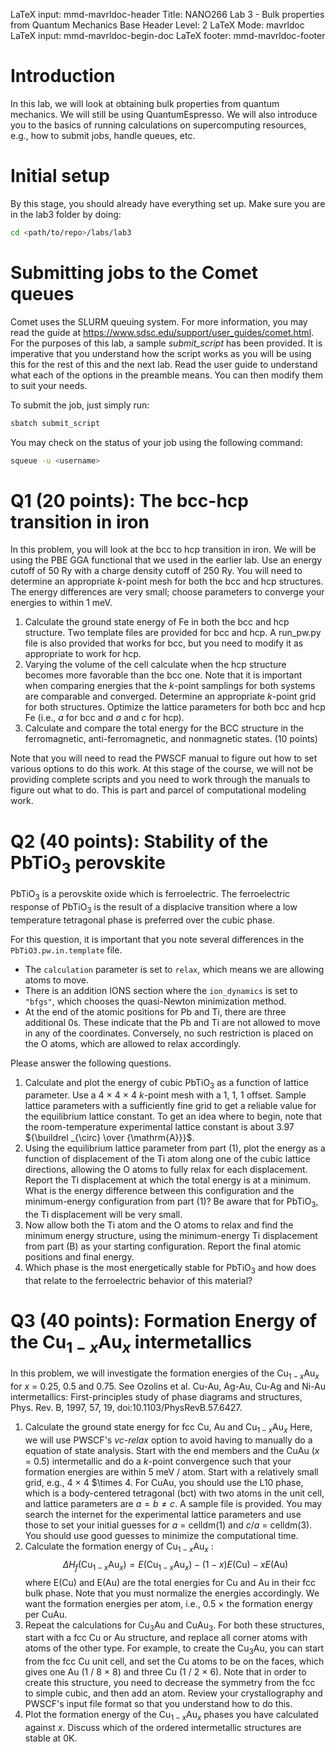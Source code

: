 LaTeX input:        mmd-mavrldoc-header
Title:              NANO266 Lab 3 - Bulk properties from Quantum Mechanics
Base Header Level:  2
LaTeX Mode:         mavrldoc
LaTeX input:        mmd-mavrldoc-begin-doc
LaTeX footer:       mmd-mavrldoc-footer


# Introduction

In this lab, we will look at obtaining bulk properties from quantum mechanics.
We will still be using QuantumEspresso. We will also introduce you to the
basics of running calculations on supercomputing resources, e.g., how to submit
jobs, handle queues, etc.

# Initial setup

By this stage, you should already have everything set up. Make sure you are in
the lab3 folder by doing:

```bash
cd <path/to/repo>/labs/lab3
```

# Submitting jobs to the Comet queues

Comet uses the SLURM queuing system. For more information, you may read the
guide at https://www.sdsc.edu/support/user_guides/comet.html. For the purposes
of this lab, a sample *submit_script* has been provided. It is imperative that
you understand how the script works as you will be using this for the rest of
this and the next lab. Read the user guide to understand what each of the
options in the preamble means. You can then modify them to suit your needs.

To submit the job, just simply run:

```bash
sbatch submit_script
```

You may check on the status of your job using the following command:

```bash
squeue -u <username>
```

# Q1 (20 points): The bcc-hcp transition in iron

In this problem, you will look at the bcc to hcp transition in iron. We will be
using the PBE GGA functional that we used in the earlier lab. Use an energy
cutoff of 50 Ry with a charge density cutoff of 250 Ry. You will need to
determine an appropriate $k$-point mesh for both the bcc and hcp structures.
The energy differences are very small; choose parameters to converge your
energies to within 1 meV.

1. Calculate the ground state energy of Fe in both the bcc and hcp structure.
   Two template files are provided for bcc and hcp. A run_pw.py file is also
   provided that works for bcc, but you need to modify it as appropriate to
   work for hcp.
2. Varying the volume of the cell calculate when the hcp structure becomes more
   favorable than the bcc one. Note that it is important when comparing
   energies that the $k$-point samplings for both systems are comparable and
   converged. Determine an appropriate $k$-point grid for both structures.
   Optimize the lattice parameters for both bcc and hcp Fe (i.e., $a$ for bcc and $a$ and $c$ for hcp).
3. Calculate and compare the total energy for the BCC structure in the
   ferromagnetic, anti-ferromagnetic, and nonmagnetic states. (10 points)

Note that you will need to read the PWSCF manual to figure out how to set
various options to do this work. At this stage of the course, we will not
be providing complete scripts and you need to work through the manuals to
figure out what to do. This is part and parcel of computational modeling work.

# Q2 (40 points): Stability of the $\mbox{PbTiO}_3$ perovskite

$\mbox{PbTiO}_3$ is a perovskite oxide which is ferroelectric. The
ferroelectric response of $\mbox{PbTiO}_3$ is the result of a displacive
transition where a low temperature tetragonal phase is preferred over the cubic
phase.

For this question, it is important that you note several differences in the
`PbTiO3.pw.in.template` file.

* The `calculation` parameter is set to `relax`, which means we are allowing
  atoms to move.
* There is an addition IONS section where the `ion_dynamics` is set to `"bfgs"`,
  which chooses the quasi-Newton minimization method.
* At the end of the atomic positions for Pb and Ti, there are three additional
  0s. These indicate that the Pb and Ti are not allowed to move in any of the
  coordinates. Conversely, no such restriction is placed on the O atoms, which
  are allowed to relax accordingly.

Please answer the following questions.

1. Calculate and plot the energy of cubic $\mbox{PbTiO}_3$ as a function of 
   lattice parameter. Use a 4 $\times$ 4 $\times$ 4 $k$-point mesh with a 
   1, 1, 1 offset. Sample lattice parameters with a sufficiently fine grid to 
   get a reliable value for the equilibrium lattice constant. To get an idea 
   where to begin, note that the room-temperature experimental lattice constant 
   is about 3.97 ${\buildrel _{\circ} \over {\mathrm{A}}}$.
2. Using the equilibrium lattice parameter from part (1), plot the energy as a
   function of displacement of the Ti atom along one of the cubic lattice
   directions, allowing the O atoms to fully relax for each displacement.
   Report the Ti displacement at which the total energy is at a minimum. What
   is the energy difference between this configuration and the minimum-energy
   configuration from part (1)? Be aware that for $\mbox{PbTiO}_3$, the Ti
   displacement will be very small. 
3. Now allow both the Ti atom and the O atoms to relax and find the minimum
   energy structure, using the minimum-energy Ti displacement from part (B) as
   your starting configuration. Report the final atomic positions and final
   energy.
4. Which phase is the most energetically stable for $\mbox{PbTiO}_3$ and how 
   does that relate to the ferroelectric behavior of this material?

# Q3 (40 points): Formation Energy of the $\mbox{Cu}_{1-x}\mbox{Au}_x$ intermetallics

In this problem, we will investigate the formation energies of the
$\mbox{Cu}_{1-x}\mbox{Au}_x$ for $x$ = 0.25, 0.5 and 0.75. See Ozolins et al. 
Cu-Au, Ag-Au, Cu-Ag and Ni-Au intermetallics: First-principles study of phase 
diagrams and structures, Phys. Rev. B, 1997, 57, 19, 
doi:10.1103/PhysRevB.57.6427.

1. Calculate the ground state energy for fcc Cu, Au and 
   $\mbox{Cu}_{1-x}\mbox{Au}_x$  Here, we will use
   PWSCF's *vc-relax* option to avoid having to manually do a equation of state
   analysis. Start with the end members and the CuAu ($x$ = 0.5) intermetallic
   and do a $k$-point convergence such that your formation energies are within
   5 meV / atom. Start with a relatively small grid, e.g., 4 $\times$ 4 $\times 
   4. For CuAu, you should use the L10 phase, which is a body-centered tetragonal (bct) with two atoms in the unit cell, and lattice 
   parameters are $a = b \ne c$. A sample file is provided. You may
   search the internet for the experimental lattice parameters and use those to 
   set your initial guesses for $a$ = celldm(1) and $c/a$ = celldm(3). You 
   should use good guesses to minimize the computational time.
2. Calculate the formation energy of $\mbox{Cu}_{1-x}\mbox{Au}_x$ :
   $$\Delta H_f (\mbox{Cu}_{1-x}\mbox{Au}_x) = E(\mbox{Cu}_{1-x}\mbox{Au}_x) − (1 - x) E(\mbox{Cu}) − x E(\mbox{Au})$$
   where E(Cu) and E(Au) are the total energies for Cu and Au in their fcc
   bulk phase. Note that you must normalize the energies accordingly. We want the formation energies per atom, i.e., 0.5 $\times$ the formation energy per CuAu.
3. Repeat the calculations for $\mbox{Cu}_3\mbox{Au}$ and $\mbox{CuAu}_3$. For
   both these structures, start with a fcc Cu or Au structure, and replace all
   corner atoms with atoms of the other type. For example, to create
   the $\mbox{Cu}_3\mbox{Au}$, you can start from the fcc Cu unit cell, and set 
   the Cu atoms to be on the faces, which gives one Au (1 / 8 $\times$ 8) and 
   three Cu (1 / 2 $\times$ 6). Note that in order to create this structure,
   you need to decrease the symmetry from the fcc to simple cubic, and then add
   an atom. Review your crystallography and PWSCF's input file format so that 
   you understand how to do this.
4. Plot the formation energy of the $\mbox{Cu}_{1-x}\mbox{Au}_x$ phases you have
   calculated against $x$. Discuss which of the ordered intermetallic 
   structures are stable at 0K.
